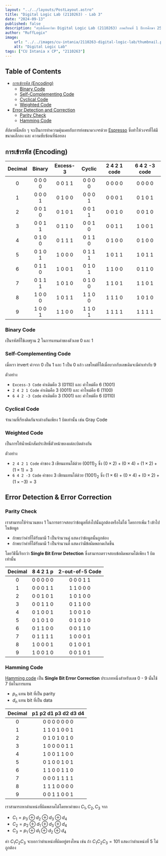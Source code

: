 ```yaml
---
layout: "../../layouts/PostLayout.astro"
title: "Digital Logic Lab (2110263) - Lab 3"
date: "2024-09-13"
published: false
description: "สรุปเนื้อหาวิชา Digital Logic Lab (2110263) ภาคเรียนที่ 1 ปีการศึกษา 2567"
author: "RuffLogix"
image:
    url: "../../images/cu-intania/2110263-digital-logic-lab/thumbnail.png"
    alt: "Digital Logic Lab"
tags: ["CU Intania x CP", "2110263"]
---
```


## Table of Contents

- [การเข้ารหัส (Encoding)](#การเข้ารหัส-encoding)
  - [Binary Code](#binary-code)
  - [Self-Complementing Code](#self-complementing-code)
  - [Cyclical Code](#cyclical-code)
  - [Weighted Code](#weighted-code)
- [Error Detection and Correction](#error-detection-and-correction)
  - [Parity Check](#parity-check)
  - [Hamming Code](#hamming-code)


สัปดาห์นี้หลัก ๆ จะเป็นการทำความคุ้นเคยกับการย่อขนาดวงจรด้วย [Espresso](https://github.com/classabbyamp/espresso-logic) ซึ่งทำให้วงจรที่ได้มีขนาดเล็กลง และ ความซับซ้อนที่น้อยลง

## การเข้ารหัส (Encoding)

|$\text{Decimal}$|$\text{Binary}$|$\text{Excess-3}$|$\text{Cyclic}$|$\text{2 4 2 1 code}$|$\text{6 4 2 -3 code}$|
|:---:|:---:|:---:|:---:|:---:|:---:|
|$0$|$\text{0 0 0 0}$|$\text{0 0 1 1}$|$\text{0 0 0 0}$|$\text{0 0 0 0}$|$\text{0 0 0 0}$|
|$1$|$\text{0 0 0 1}$|$\text{0 1 0 0}$|$\text{0 0 0 1}$|$\text{0 0 0 1}$|$\text{0 1 0 1}$|
|$2$|$\text{0 0 1 0}$|$\text{0 1 0 1}$|$\text{0 0 1 1}$|$\text{0 0 1 0}$|$\text{0 0 1 0}$|
|$3$|$\text{0 0 1 1}$|$\text{0 1 1 0}$|$\text{0 0 1 0}$|$\text{0 0 1 1}$|$\text{1 0 0 1}$|
|$4$|$\text{0 1 0 0}$|$\text{0 1 1 1}$|$\text{0 1 1 0}$|$\text{0 1 0 0}$|$\text{0 1 0 0}$|
|$5$|$\text{0 1 0 1}$|$\text{1 0 0 0}$|$\text{0 1 1 1}$|$\text{1 0 1 1}$|$\text{1 0 1 1}$|
|$6$|$\text{0 1 1 0}$|$\text{1 0 0 1}$|$\text{0 1 0 1}$|$\text{1 1 0 0}$|$\text{0 1 1 0}$|
|$7$|$\text{0 1 1 1}$|$\text{1 0 1 0}$|$\text{0 1 0 0}$|$\text{1 1 0 1}$|$\text{1 1 0 1}$|
|$8$|$\text{1 0 0 0}$|$\text{1 0 1 1}$|$\text{1 1 0 0}$|$\text{1 1 1 0}$|$\text{1 0 1 0}$|
|$9$|$\text{1 0 0 1}$|$\text{1 1 0 0}$|$\text{1 1 0 1}$|$\text{1 1 1 1}$|$\text{1 1 1 1}$|

### Binary Code

เป็นรหัสที่ใช้เลขฐาน 2 ในการแทนค่าของตัวเลข 0 และ 1

### Self-Complementing Code

เมื่อเรา invert ค่าจาก 0 เป็น 1 และ 1 เป็น 0 แล้ว เลขใหม่ที่ได้เมื่อบวกกับเลขเดิมจะมีค่าเท่ากับ 9

ตัวอย่าง

- `Excess-3 Code` ค่าเดิมคือ 3 (0110) และ ค่าใหม่คือ 6 (1001)
- `2 4 2 1 Code` ค่าเดิมคือ 3 (0011) และ ค่าใหม่คือ 6 (1100)
- `6 4 2 -3 Code` ค่าเดิมคือ 3 (1001) และ ค่าใหม่คือ 6 (0110)

### Cyclical Code

จำนวนที่เรียงติดกันจะต่างกันเพียง 1 บิตเท่านั้น เช่น Gray Code

### Weighted Code

เป็นการให้น้ำหนักสัมประสิทธิ์ตัวหน้าของแต่ละบิตต่างกัน

ตัวอย่าง

- `2 4 2 1 Code` ค่าของ 3 เขียนแทนได้ด้วย $(0011)_2$ ซึ่ง $(0 \times 2) + (0 \times 4) + (1 \times 2) + (1 \times 1) = 3$
- `6 4 2 -3 Code` ค่าของ 3 เขียนแทนได้ด้วย $(1001)_2$ ซึ่ง $(1 \times 6) + (0 \times 4) + (0 \times 2) + (1 \times -3) = 3$

## Error Detection & Error Correction

### Parity Check

เราสามารถใช้จำนวนของ 1 ในการตรวจสอบว่าข้อมูลที่ส่งไปนั้นถูกต้องหรือไม่ได้ โดยการเพิ่ม 1 เข้าไปในข้อมูล

- ถ้าพบว่าค่าที่ได้รับมามี 1 เป็นจำนวนคู่ แสดงว่าข้อมูลนั้นถูกต้อง
- ถ้าพบว่าค่าที่ได้รับมามี 1 เป็นจำนวนคี่ แสดงว่ามีข้อผิดพลาดเกิดขึ้น

โดยวิธีนี้เรียกว่า **Single Bit Error Detection** ซึ่งสามารถตรวจสอบข้อผิดพลาดได้เพียง 1 บิตเท่านั้น

|$\text{Decimal}$|$\text{8 4 2 1 p}$|$\text{2-out-of-5 Code}$|
|:---:|:---:|:---:|
|$0$|$\text{0 0 0 0 0}$|$\text{0 0 0 1 1}$|
|$1$|$\text{0 0 0 1 1}$|$\text{1 1 0 0 0}$|
|$2$|$\text{0 0 1 0 1}$|$\text{1 0 1 0 0}$|
|$3$|$\text{0 0 1 1 0}$|$\text{0 1 1 0 0}$|
|$4$|$\text{0 1 0 0 1}$|$\text{1 0 0 1 0}$|
|$5$|$\text{0 1 0 1 0}$|$\text{0 1 0 1 0}$|
|$6$|$\text{0 1 1 0 0}$|$\text{0 0 1 1 0}$|
|$7$|$\text{0 1 1 1 1}$|$\text{1 0 0 0 1}$|
|$8$|$\text{1 0 0 0 1}$|$\text{0 1 0 0 1}$|
|$9$|$\text{1 0 0 1 0}$|$\text{0 0 1 0 1}$|

### Hamming Code

[Hamming code](https://www.youtube.com/watch?v=WdmGSWrcMvM) เป็น **Single Bit Error Correction** ประเภทหนึ่งสำหรับเลข 0 - 9 นั้นใช้ 7 บิตในการแทน

- $p_n$ แทน bit ที่เป็น parity
- $d_n$ แทน bit ที่เป็น data

|$\text{Decimal}$|$\text{p1 p2 d1 p3 d2 d3 d4}$|
|:---:|:---:|
|$0$|$\text{0 0 0 0 0 0 0}$|
|$1$|$\text{1 1 0 1 0 0 1}$|
|$2$|$\text{0 1 0 1 0 1 0}$|
|$3$|$\text{1 0 0 0 0 1 1}$|
|$4$|$\text{1 0 0 1 1 0 0}$|
|$5$|$\text{0 1 0 0 1 0 1}$|
|$6$|$\text{1 1 0 0 1 1 0}$|
|$7$|$\text{0 0 0 1 1 1 1}$|
|$8$|$\text{1 1 1 0 0 0 0}$|
|$9$|$\text{0 0 1 1 0 0 1}$|

เราสามารถหาตำแหน่งที่ผิดพลาดได้โดยหาค่าของ $C_1, C_2, C_3$ จาก

- $C_1 = p_3 \oplus d_2 \oplus d_3 \oplus d_4$
- $C_2 = p_2 \oplus d_1 \oplus d_3 \oplus d_4$
- $C_3 = p_1 \oplus d_1 \oplus d_2 \oplus d_4$

ค่า $C_1 C_2 C_3$ จะบอกว่าตำแหน่งที่ผิดอยู่ตรงไหน เช่น ถ้า $C_1 C_2 C_3 = 101$ แสดงว่าตำแหน่งที่ 5 ไม่ถูกต้อง
